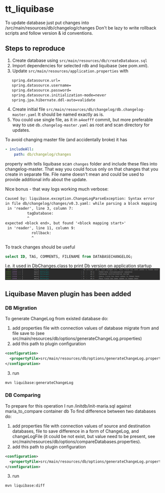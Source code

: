 # tt_liquibase

To update database just put changes into /src/main/resources/db/changelog/changes 
Don't be lazy to write rollback
scripts and follow version & id conventions.

## Steps to reproduce

1. Create database using `src/main/resources/db/createDatabase.sql`
2. Import dependencies for selected rdb and liquibase (see pom.xml).
3. Update `src/main/resources/application.properties` with

```properties
   spring.datasource.url=
   spring.datasource.username=
   spring.datasource.password=
   spring.datasource.initialization-mode=never
   spring.jpa.hibernate.ddl-auto=validate
```
4. Create initial file `src/main/resources/db/changelog/db.changelog-master.yaml` It should be named exactly as is.
5. You could use single file, as it in `a4eefff` commit, but more preferable way to use `db.changelog-master.yaml` as root and scan directory for updates. 
   
To avoid changing master file (and accidentally broke) it has   
```yaml
- includeAll:
    path: db/changelog/changes 
```
property with tells liquibase scan `changes` folder and include these files into changelog-master.
That way you could focus only on that changes that you create in separate file.
File name doesn't mean and could be used to provide additional info about the update.

Nice bonus - that way logs working much verbose:
```log
Caused by: liquibase.exception.ChangeLogParseException: Syntax error in file db/changelog/changes/v0.3.yaml: while parsing a block mapping
 in 'reader', line 3, column 7:
          tagDatabase:
          ^
expected <block end>, but found '<block mapping start>'
 in 'reader', line 11, column 9:
            rollback:
            ^
```

To track changes should be useful
```sql
select ID, TAG, COMMENTS, FILENAME from DATABASECHANGELOG;
```
I.e. it used in DbChanges.class to print Db version on application startup
![log image](img/dbLog.png)

## Liquibase Maven plugin has been added

### DB Migration
To generate ChangeLog from existed database do:
1. add properties file with connection values of database migrate from and file save to (see src/main/resources/db/options/generateChangeLog.properties)
2. add this path to plugin configuration
```xml 
<configuration>
  <propertyFile>src/main/resources/db/options/generateChangeLog.properties</propertyFile>
</configuration>
```
3. run
```bash 
mvn liquibase:generateChangeLog
```

### DB Comparing
To prepare for this operation I run /initdb/init-maria.sql against maria_to_compare container db
To find difference between two databases do:
1. add properties file with connection values of source and destination databases, file to save difference in a form of ChangeLog, and
changeLogFile (it could be not exist, but value need to be present, see src/main/resources/db/options/compareDatabases.properties).
2. add this path to plugin configuration
```xml 
<configuration>
  <propertyFile>src/main/resources/db/options/generateChangeLog.properties</propertyFile>
</configuration>
```
3. run 
```bash 
mvn liquibase:diff
```
